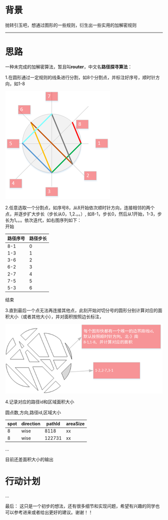 # 背景
抛转引玉吧，想通过图形的一些规则，衍生出一些实用的加解密规则

****
# 思路
一种未完成的加解密算法，暂且叫**router**，中文名**路径探寻算法**：

1.在圆形通过一定规则的线条进行分割，如8个分割点，并标注好序号，顺时针方向，如1-8

![思考1](https://github.com/vigorSmith/router/blob/master/sources/think1.png)

2.任意选取一个分割点，如序号8，从8开始依次顺时针方向，连接相邻的两个点，并逐步扩大步长（步长从0，1,2.。。）,
如8-1，步长0，然后从1开始，1-3，步长为1。。。依次迭代，如右图序列如下：<br/>
开始

 路径序号 | 路径步长 
---- | ----- 
 8-1|0 
 1-3|1 
 3-6|2 
 6-2|3 
 2-7|4 
 7-5|5 
 5-3|6 

结束

3.直到最后一个点无法再连接其他点，此刻开始对切分号的圆形分别计算对应的面积大小（或者其他大小），并对面积按照边长标注，

![思考2](https://github.com/vigorSmith/router/blob/master/sources/think2.png)

4.记录对应的路径id和区域面积大小

圆点数,方向,路径id,区域大小

 spot|direction|pathId|areaSize 
---- | -----  | -----  | ----- 
 8|wise|8118|xx 
 8|wise|122731|xx 
...

目前还差面积大小的输出

# 行动计划
...

最后：
这只是一个初步的想法，还有很多细节和实现问题，希望有兴趣的同学也可以参考进来或者给出更好的建议。谢谢！！
